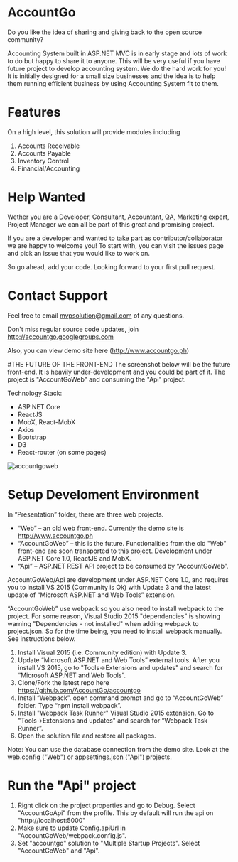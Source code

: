 # AccountGo

Do you like the idea of sharing and giving back to the open source community?

Accounting System built in ASP.NET MVC is in early stage and lots of work to do but happy to share it to anyone. This will be very useful if you have future project to develop accounting system. We do the hard work for you!
It is initially designed for a small size businesses and the idea is to help them running efficient business by using Accounting System fit to them.

# Features

On a high level, this solution will provide modules including

1. Accounts Receivable
2. Accounts Payable
3. Inventory Control
4. Financial/Accounting

# Help Wanted

Wether you are a Developer, Consultant, Accountant, QA, Marketing expert, Project Manager we can all be part of this great and promising project.

If you are a developer and wanted to take part as contributor/collaborator we are happy to welcome you! To start with, you can visit the issues page and pick an issue that you would like to work on.

So go ahead, add your code. Looking forward to your first pull request.

# Contact Support
Feel free to email mvpsolution@gmail.com of any questions.

Don't miss regular source code updates, join http://accountgo.googlegroups.com

Also, you can view demo site here (http://www.accountgo.ph)

#THE FUTURE OF THE FRONT-END
The screenshot below will be the future front-end. It is heavily under-development and you could be part of it. The project is "AccountGoWeb" and consuming the "Api" project.

Technology Stack:
- ASP.NET Core
- ReactJS
- MobX, React-MobX
- Axios
- Bootstrap
- D3
- React-router (on some pages)

![accountgoweb](https://cloud.githubusercontent.com/assets/17961526/16177121/f41e2c10-3656-11e6-885f-fb2325b09066.PNG)

# Setup Develoment Environment
In “Presentation” folder, there are three web projects. 
-	“Web” – an old web front-end. Currently the demo site is http://www.accountgo.ph
-	“AccountGoWeb” – this is the future. Functionalities from the old "Web" front-end are soon transported to this project. Development under ASP.NET Core 1.0, ReactJS and MobX.
-	“Api” – ASP.NET REST API project to be consumed by “AccountGoWeb”.

AccountGoWeb/Api are development under ASP.NET Core 1.0, and requires you to install VS 2015 (Community is Ok) with Update 3 and the latest update of “Microsoft ASP.NET and Web Tools” extension.

“AccountGoWeb” use webpack so you also need to install webpack to the project. For some reason, Visual Studio 2015 "dependencies" is showing warning "Dependencies - not installed" when adding webpack to project.json. So for the time being, you need to install webpack manually. See instructions below.

1.	Install Visual 2015 (i.e. Community edition) with Update 3.
2.	Update “Microsoft ASP.NET and Web Tools” external tools. After you install VS 2015, go to "Tools->Extensions and updates" and search for “Microsoft ASP.NET and Web Tools”.
3.	Clone/Fork the latest repo here https://github.com/AccountGo/accountgo
4.	Install “Webpack”. open command prompt and go to “AccountGoWeb” folder. Type “npm install webpack”.
5.	Install "Webpack Task Runner" Visual Studio 2015 extension. Go to "Tools->Extensions and updates" and search for “Webpack Task Runner”.
6.	Open the solution file and restore all packages.

Note: You can use the database connection from the demo site. Look at the web.config ("Web") or appsettings.json ("Api") projects.

# Run the "Api" project
1. Right click on the project properties and go to Debug. Select "AccountGoApi" from the profile. This by default will run the api on "http://localhost:5000"
2. Make sure to update Config.apiUrl in "AccountGoWeb/webpack.config.js".
3. Set "accountgo" solution to "Multiple Startup Projects". Select "AccountGoWeb" and "Api".
